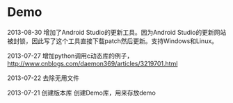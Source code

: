 Demo
====

2013-08-30
增加了Android Studio的更新工具。因为Android Studio的更新网站被封锁，因此写了这个工具直接下载patch然后更新。支持Windows和Linux。

2013-07-27
增加python调用c动态库的例子，http://www.cnblogs.com/daemon369/articles/3219701.html

2013-07-22
去除无用文件

2013-07-21
创建版本库
创建Demo库，用来存放demo

